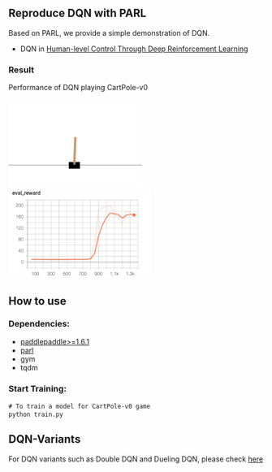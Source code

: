 ## Reproduce DQN with PARL
Based on PARL, we provide a simple demonstration of DQN.

+ DQN in
[Human-level Control Through Deep Reinforcement Learning](http://www.nature.com/nature/journal/v518/n7540/full/nature14236.html)

### Result

Performance of DQN playing CartPole-v0

<p align="left">
<img src="../QuickStart/performance.gif" alt="result" height="175"/>
<img src="cartpole.jpg" alt="result" height="175"/>
</p>

## How to use
### Dependencies:
+ [paddlepaddle>=1.6.1](https://github.com/PaddlePaddle/Paddle)
+ [parl](https://github.com/PaddlePaddle/PARL)
+ gym
+ tqdm


### Start Training:
```
# To train a model for CartPole-v0 game
python train.py
```

## DQN-Variants

For DQN variants such as Double DQN and Dueling DQN, please check [here](https://github.com/PaddlePaddle/PARL/tree/develop/examples/DQN_variant)
